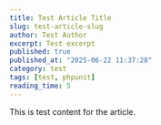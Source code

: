 ```yaml
---
title: Test Article Title
slug: test-article-slug
author: Test Author
excerpt: Test excerpt
published: true
published_at: "2025-06-22 11:37:28"
category: test
tags: [test, phpunit]
reading_time: 5
---
```


This is test content for the article.
